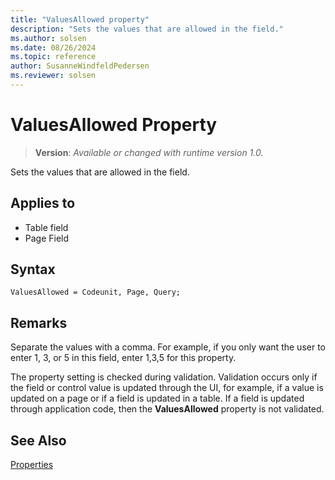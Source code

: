 ```yaml
---
title: "ValuesAllowed property"
description: "Sets the values that are allowed in the field."
ms.author: solsen
ms.date: 08/26/2024
ms.topic: reference
author: SusanneWindfeldPedersen
ms.reviewer: solsen
---
```

[//]: # (START>DO_NOT_EDIT)
[//]: # (IMPORTANT:Do not edit any of the content between here and the END>DO_NOT_EDIT.)
[//]: # (Any modifications should be made in the .xml files in the ModernDev repo.)
# ValuesAllowed Property
> **Version**: _Available or changed with runtime version 1.0._

Sets the values that are allowed in the field.

## Applies to
-   Table field
-   Page Field

[//]: # (IMPORTANT: END>DO_NOT_EDIT)


## Syntax

```AL
ValuesAllowed = Codeunit, Page, Query;
```
  
## Remarks

Separate the values with a comma. For example, if you only want the user to enter 1, 3, or 5 in this field, enter 1,3,5 for this property.  
  
The property setting is checked during validation. Validation occurs only if the field or control value is updated through the UI, for example, if a value is updated on a page or if a field is updated in a table. If a field is updated through application code, then the **ValuesAllowed** property is not validated.  
  
## See Also  

[Properties](devenv-properties.md)